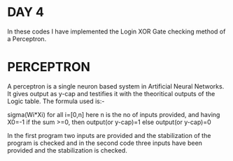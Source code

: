 # DAY 4
In these codes I have implemented the Login XOR Gate checking method of a Perceptron.

# PERCEPTRON
A perceptron is a single neuron based system in Artificial Neural Networks. It gives output as y-cap and testifies it with the theoritical outputs of the Logic table. The formula used is:-

sigma(Wi*Xi) for all i=[0,n] here n is the no of inputs provided, and having X0=-1
if the sum >=0, then output(or y-cap)=1 else output(or y-cap)=0

In the first program two inputs are provided and the stabilization of the program is checked and in the second code three inputs have been provided and the stabilization is checked.
